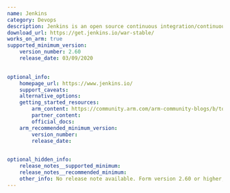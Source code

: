 ```yaml
--- 
name: Jenkins 
category: Devops 
description: Jenkins is an open source continuous integration/continuous delivery and deployment (CI/CD) automation software DevOps tool written in the Java programming language. It is used to implement CI/CD workflows, called pipelines. 
download_url: https://get.jenkins.io/war-stable/ 
works_on_arm: true 
supported_minimum_version: 
    version_number: 2.60 
    release_date: 03/09/2020 

  
optional_info:
    homepage_url: https://www.jenkins.io/ 
    support_caveats: 
    alternative_options: 
    getting_started_resources: 
        arm_content: https://community.arm.com/arm-community-blogs/b/tools-software-ides-blog/posts/jenkins-community-support-for-arm-architecture
        partner_content:  
        official_docs: 
    arm_recommended_minimum_version: 
        version_number: 
        release_date: 

  
optional_hidden_info:
    release_notes__supported_minimum: 
    release_notes__recommended_minimum: 
    other_info: No release note available. Form version 2.60 or higher, Java 8 is required. 
--- 
```

